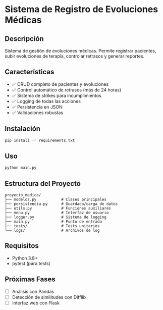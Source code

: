 # Sistema de Registro de Evoluciones Médicas

## Descripción
Sistema de gestión de evoluciones médicas. 
Permite registrar pacientes, subir evoluciones de terapia, controlar retrasos 
y generar reportes.

## Características
- ✅ CRUD completo de pacientes y evoluciones
- ✅ Control automático de retrasos (más de 24 horas)
- ✅ Sistema de strikes para incumplimientos
- ✅ Logging de todas las acciones
- ✅ Persistencia en JSON
- ✅ Validaciones robustas

## Instalación
```bash
pip install -r requirements.txt
```

## Uso
```bash
python main.py
```

## Estructura del Proyecto
```
proyecto_medico/
├── modelos.py           # Clases principales
├── persistencia.py      # Guardado/carga de datos
├── utils.py             # Funciones auxiliares
├── menu.py              # Interfaz de usuario
├── logger.py            # Sistema de logging
├── main.py              # Punto de entrada
├── tests/               # Tests unitarios
└── logs/                # Archivos de log
```

## Requisitos
- Python 3.8+
- pytest (para tests)

## Próximas Fases
- [ ] Análisis con Pandas
- [ ] Detección de similitudes con Difflib
- [ ] Interfaz web con Flask